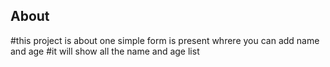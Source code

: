 ## About
#this project is about one simple form is present whrere you can add name and age 
#it will show all the name and age list
